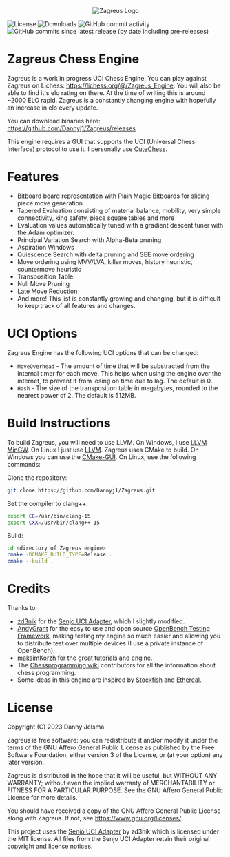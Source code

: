 <p align="center">
  <img src="https://github.com/Dannyj1/Zagreus/blob/master/Logo.png?raw=true" alt="Zagreus Logo">
</p>


![License](https://img.shields.io/github/license/Dannyj1/Zagreus?style=for-the-badge) ![Downloads](https://img.shields.io/github/downloads/Dannyj1/Zagreus/total?style=for-the-badge) ![GitHub commit activity](https://img.shields.io/github/commit-activity/t/Dannyj1/Zagreus?style=for-the-badge) ![GitHub commits since latest release (by date including pre-releases)](https://img.shields.io/github/commits-since/Dannyj1/Zagreus/latest?include_prereleases&style=for-the-badge)

# Zagreus Chess Engine

Zagreus is a work in progress UCI Chess Engine. You can play against Zagreus on
Lichess: https://lichess.org/@/Zagreus_Engine. You will also be able to find it's elo rating on there. At the time of
writing this is around ~2000 ELO rapid.
Zagreus is a constantly changing engine with hopefully an increase in elo every update.

You can download binaries here: https://github.com/Dannyj1/Zagreus/releases

This engine requires a GUI that supports the UCI (Universal Chess Interface) protocol to use it. I personally
use [CuteChess](https://cutechess.com/).

# Features

- Bitboard board representation with Plain Magic Bitboards for sliding piece move generation
- Tapered Evaluation consisting of material balance, mobility, very simple connectivity, king safety, piece square
  tables and more
- Evaluation values automatically tuned with a gradient descent tuner with the Adam optimizer.
- Principal Variation Search with Alpha-Beta pruning
- Aspiration Windows
- Quiescence Search with delta pruning and SEE move ordering
- Move ordering using MVV/LVA, killer moves, history heuristic, countermove heuristic
- Transposition Table
- Null Move Pruning
- Late Move Reduction
- And more! This list is constantly growing and changing, but it is difficult to keep track of all features and changes.

# UCI Options

Zagreus Engine has the following UCI options that can be changed:

- `MoveOverhead` - The amount of time that will be substracted from the internal timer for each move. This helps when
  using the engine over the internet, to prevent it from losing on time due to lag. The default is 0.
- `Hash` - The size of the transposition table in megabytes, rounded to the nearest power of 2. The default is 512MB.

# Build Instructions

To build Zagreus, you will need to use LLVM. On Windows, I use [LLVM MinGW](https://github.com/mstorsjo/llvm-mingw). On
Linux I just use [LLVM](https://releases.llvm.org/download.html).
Zagreus uses CMake to build. On Windows you can use the [CMake-GUI](https://cmake.org/runningcmake/). On Linux, use the
following commands:

Clone the repository:

```bash
git clone https://github.com/Dannyj1/Zagreus.git
```

Set the compiler to clang++:

```bash
export CC=/usr/bin/clang-15
export CXX=/usr/bin/clang++-15
```

Build:

```bash
cd <directory of Zagreus engine>
cmake -DCMAKE_BUILD_TYPE=Release .
cmake --build .
```

# Credits

Thanks to:

- [zd3nik](https://github.com/zd3nik) for the [Senjo UCI Adapter](https://github.com/zd3nik/SenjoUCIAdapter), which I
  slightly modified.
- [AndyGrant](https://github.com/AndyGrant) for the easy to use and open
  source [OpenBench Testing Framework](https://github.com/AndyGrant/OpenBench), making testing my engine so much easier
  and allowing you to distribute test over multiple devices (I use a private instance of OpenBench).
- [maksimKorzh](https://github.com/maksimKorzh) for the
  great [tutorials](https://www.youtube.com/channel/UCB9-prLkPwgvlKKqDgXhsMQ)
  and [engine](https://github.com/maksimKorzh/chess_programming).
- The [Chessprogramming wiki](https://www.chessprogramming.org/Main_Page) contributors for all the information about
  chess programming.
- Some ideas in this engine are inspired by [Stockfish](https://github.com/official-stockfish/Stockfish)
  and [Ethereal](https://github.com/AndyGrant/Ethereal).

# License

Copyright (C) 2023 Danny Jelsma

Zagreus is free software: you can redistribute it and/or modify
it under the terms of the GNU Affero General Public License as published
by the Free Software Foundation, either version 3 of the License, or
(at your option) any later version.

Zagreus is distributed in the hope that it will be useful,
but WITHOUT ANY WARRANTY; without even the implied warranty of
MERCHANTABILITY or FITNESS FOR A PARTICULAR PURPOSE. See the
GNU Affero General Public License for more details.

You should have received a copy of the GNU Affero General Public License
along with Zagreus. If not, see <https://www.gnu.org/licenses/>.

This project uses the [Senjo UCI Adapter](https://github.com/zd3nik/SenjoUCIAdapter) by zd3nik which is licensed under
the MIT license. All files from the Senjo UCI Adapter retain their original copyright and license notices.
